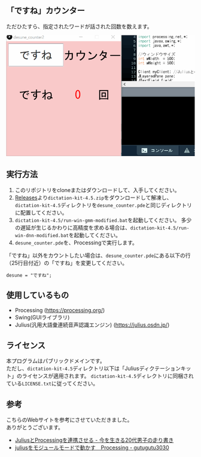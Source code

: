 ﻿「ですね」カウンター
----

ただひたすら、指定されたワードが話された回数を数えます。

![実行例](img/desune_counter.gif)

## 実行方法
1. このリポジトリをcloneまたはダウンロードして、入手してください。
1. [Releases](https://github.com/t-iwabuchi/desune_counter/releases)より`dictation-kit-4.5.zip`をダウンロードして解凍し、`dictation-kit-4.5`ディレクトリを`desune_counter.pde`と同じディレクトリに配置してください。
1. `dictation-kit-4.5/run-win-gmm-modified.bat`を起動してください。
多少の遅延が生じるかわりに高精度を求める場合は、`dictation-kit-4.5/run-win-dnn-modified.bat`を起動してください。
1. `desune_counter.pde`を、Processingで実行します。

「ですね」以外をカウントしたい場合は、`desune_counter.pde`にある以下の行（25行目付近）の「ですね」を変更してください。
```
desune = "ですね";
```

## 使用しているもの
* Processing (https://processing.org/)
* Swing(GUIライブラリ)
* Julius(汎用大語彙連続音声認識エンジン) (https://julius.osdn.jp/)

## ライセンス
本プログラムはパブリックドメインです。  
ただし、`dictation-kit-4.5`ディレクトリ以下は「Juliusディクテーションキット」のライセンスが適用されます。
`dictation-kit-4.5`ディレクトリに同梱されている`LICENSE.txt`に従ってください。

## 参考
こちらのWebサイトを参考にさせていただきました。  
ありがとうございます。

* [JuliusとProcessingを連携させる - 今を生きる20代男子の走り書き](http://rukae.hatenablog.com/entry/2019/01/07/190000)
* [juliusをモジュールモードで動かす　Processing - gutugutu3030](https://sites.google.com/site/gutugutu30/other/juliuswomojurumododedongkasuprocessing)
